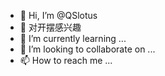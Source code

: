 - 👋 Hi, I’m @QSlotus
- 👀 对开摆感兴趣
- 🌱 I’m currently learning ...
- 💞️ I’m looking to collaborate on ...
- 📫 How to reach me ...

<!---
QSlotus/QSlotus is a ✨ special ✨ repository because its `README.md` (this file) appears on your GitHub profile.
You can click the Preview link to take a look at your changes.
--->
